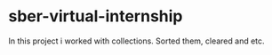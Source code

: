 # sber-virtual-internship

In this project i worked with collections.
Sorted them, cleared and etc.
